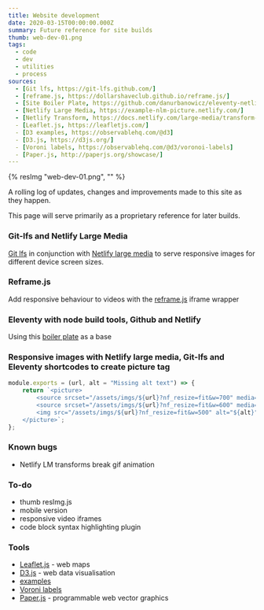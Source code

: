 ```yaml
---
title: Website development
date: 2020-03-15T00:00:00.000Z
summary: Future reference for site builds
thumb: web-dev-01.png
tags:
  - code
  - dev
  - utilities
  - process
sources:
  - [Git lfs, https://git-lfs.github.com/]
  - [reframe.js, https://dollarshaveclub.github.io/reframe.js/]
  - [Site Boiler Plate, https://github.com/danurbanowicz/eleventy-netlify-boilerplate]
  - [Netlify Large Media, https://example-nlm-picture.netlify.com/]
  - [Netlify Transform, https://docs.netlify.com/large-media/transform-images/#smartcrop]
  - [Leaflet.js, https://leafletjs.com/]
  - [D3 examples, https://observablehq.com/@d3]
  - [D3.js, https://d3js.org/]
  - [Voroni labels, https://observablehq.com/@d3/voronoi-labels]
  - [Paper.js, http://paperjs.org/showcase/]
---
```


{% resImg "web-dev-01.png", "" %}

A rolling log of updates, changes and improvements made to this site as they happen.

This page will serve primarily as a proprietary reference for later builds.

### Git-lfs and Netlify Large Media

[Git lfs](https://git-lfs.github.com/) in conjunction with [Netlify large media](https://docs.netlify.com/large-media/overview/) to serve responsive images for different device screen sizes.

### Reframe.js

Add responsive behaviour to videos with the [reframe.js](https://dollarshaveclub.github.io/reframe.js/) iframe wrapper

### Eleventy with node build tools, Github and Netlify

Using this [boiler plate](https://github.com/danurbanowicz/eleventy-netlify-boilerplate) as a base

### Responsive images with Netlify large media, Git-lfs and Eleventy shortcodes to create picture tag

```js
module.exports = (url, alt = "Missing alt text") => {
    return `<picture>
        <source srcset="/assets/imgs/${url}?nf_resize=fit&w=700" media="(min-width: 1200px)">
        <source srcset="/assets/imgs/${url}?nf_resize=fit&w=600" media="(min-width: 740px)">
        <img src="/assets/imgs/${url}?nf_resize=fit&w=500" alt="${alt}" />
    </picture>`;
};
```

### Known bugs
  - Netlify LM transforms break gif animation

### To-do
  - thumb resImg.js
  - mobile version
  - responsive video iframes
  - code block syntax highlighting plugin

### Tools
  - [Leaflet.js]() - web maps
  - [D3.js](https://d3js.org/) - web data visualisation
  - [examples](https://observablehq.com/@d3)
  - [Voroni labels](https://observablehq.com/@d3/voronoi-labels)
  - [Paper.js](http://paperjs.org/showcase/) - programmable web vector graphics